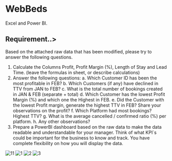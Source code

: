 # WebBeds
Excel and Power BI.


Requirement..>
-------------
Based on the attached raw data that has been modified, please try to answer the following questions.
1. Calculate the Columns Profit, Profit Margin (%), Length of Stay and Lead Time. (leave the formulas in sheet, or describe calculations)
2. Answer the following questions:
a. Which Customer ID has been the most profitable in FEB?
b. Which Customers (if any) have declined in TTV from JAN to FEB?
c. What is the total number of bookings created in JAN & FEB (separate + total)
d. Which Customer has the lowest Profit Margin (%) and which one the Highest in FEB.
e. Did the Customer with the lowest Profit margin, generate the highest TTV in FEB? Share your observations on the profit?
f. Which Platform had most bookings? Highest TTV?
g. What is the average cancelled / confirmed ratio (%) per platform.
h. Any other observations?
3. Prepare a PowerBI dashboard based on the raw data to make the data readable and understandable for your manager. 
Think of what KPI`s could be important for the business to know and track. You have complete flexibility on how you will display the data.



![11](https://user-images.githubusercontent.com/71445201/137795433-b9349d78-dcc5-415b-b08c-9611c49222c1.png)
![1](https://user-images.githubusercontent.com/71445201/137795356-0ba93421-e353-40aa-b997-95b67bf634a9.png)
![2](https://user-images.githubusercontent.com/71445201/137795362-89637b94-538a-4502-83ca-085d9609391b.png)
![3](https://user-images.githubusercontent.com/71445201/137795370-5473cae9-6558-4ee1-ab79-22b1c49d98e2.png)
